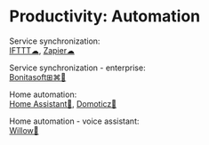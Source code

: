 # Productivity: Automation

Service synchronization:  
[IFTTT☁](https://ifttt.com),
[Zapier☁](https://zapier.com/)

Service synchronization - enterprise:  
[Bonitasoft⊞⌘🐧](https://www.bonitasoft.com/)

Home automation:  
[Home Assistant💾](https://www.home-assistant.io/),
[Domoticz💾](https://www.domoticz.com/)

Home automation - voice assistant:  
[Willow💾](https://heywillow.io/)
